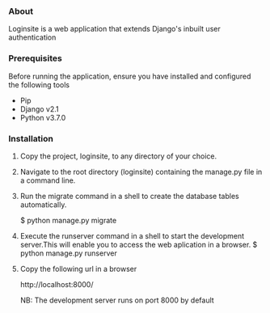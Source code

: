 

### About
Loginsite is a web application that extends Django's inbuilt user authentication  


### Prerequisites
Before running the application, ensure you have installed and configured
the following tools

- Pip
- Django v2.1
- Python v3.7.0



### Installation
1. Copy the project, loginsite, to any directory of your choice.

2. Navigate to the root directory (loginsite) containing the manage.py file in a command line.
 
3. Run the migrate command in a shell to create the database tables automatically.
   
   $ python manage.py migrate  
   
   
4. Execute the runserver command in a shell to start the development server.This will enable you to access
   the web aplication in a browser.
   $ python manage.py runserver


   
5. Copy the following url in a browser
   
   http://localhost:8000/
   
   NB: The development server runs on port 8000 by default   
